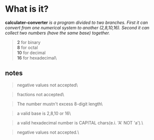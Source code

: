 # What is it?

**calculater-converter**
_is a program divided to two branches. First it can convert from one numerical system to another (2,8,10,16). Second it can collect two numbers (have the same base) together._

>**2** for binary\
>**8** for octal\
>**10** for decimal\
>**16** for hexadecimal\

## notes
>negative values not accepted\

>fractions not accepted\

>The number mustn't excess 8-digit length\

>a valid base is 2,8,10 or 16\

>a valid hexadecimal number is CAPITAL chars(e.i. 'A' NOT 'a').\

>negative values not accepted.\

